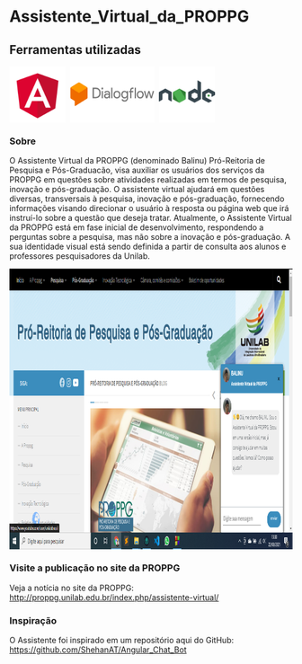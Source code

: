 # Assistente_Virtual_da_PROPPG

## Ferramentas utilizadas

<div style="display: flex;" align="center">
<img src="https://github.com/lucasDSBR/Assistente_Virtual_da_PROPPG/blob/main/imgs/angular.png" alt="Girl in a jacket" width="100" height="100">
&nbsp;&nbsp;
<img src="https://github.com/lucasDSBR/Assistente_Virtual_da_PROPPG/blob/main/imgs/dialogflow.png" alt="Girl in a jacket" width="150" height="100">
&nbsp;&nbsp;
<img src="https://github.com/lucasDSBR/Assistente_Virtual_da_PROPPG/blob/main/imgs/nodejs.png" alt="Girl in a jacket" width="100" height="100">
</div>

### Sobre
O Assistente Virtual da PROPPG (denominado Balinu) Pró-Reitoria de Pesquisa e Pós-Graduacão, visa auxiliar os usuários dos serviços da PROPPG em questões sobre atividades realizadas em termos de pesquisa, inovação e pós-graduação. O assistente virtual ajudará em questões diversas, transversais à pesquisa, inovação e pós-graduação, fornecendo informações visando direcionar o usuário à resposta ou página web que irá instruí-lo sobre a questão que deseja tratar. Atualmente, o Assistente Virtual da PROPPG está em fase inicial de desenvolvimento, respondendo a perguntas sobre a pesquisa, mas não sobre a inovação e pós-graduação. A sua identidade visual está sendo definida a partir de consulta aos alunos e professores pesquisadores da Unilab.

<img src="https://github.com/lucasDSBR/Assistente_Virtual_da_PROPPG/blob/main/imgs/Assistente_Virtual1.PNG" alt="Girl in a jacket" width="1000" height="500" align="center">

### Visite a publicação no site da PROPPG
Veja a notícia no site da PROPPG: http://proppg.unilab.edu.br/index.php/assistente-virtual/


### Inspiração

O Assistente foi inspirado em um repositório aqui do GitHub: https://github.com/ShehanAT/Angular_Chat_Bot


